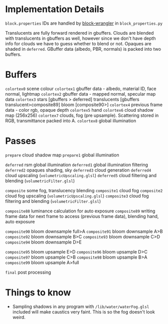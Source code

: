 
# Implementation Details
`block.properties` IDs are handled by [block-wrangler](https://camplowell.github.io/block_wrangler) in `block_properties.py`

Translucents are fully forward rendered in gbuffers.
Clouds are blended with translucents in gbuffers as well, however since we don't have depth info for clouds we have to guess whether to blend or not.
Opaques are shaded in `deferred`.
GBuffer data (albedo, PBR, normals) is packed into two buffers.

# Buffers

`colortex0` scene colour
`colortex1` gbuffer data - albedo, material ID, face normal, lightmap
`colortex2` gbuffer data - mapped normal, specular map data
`colortex3` stars [gbuffers > deferred] translucents [gbuffers translucent>composite89] bloom [composite90>]
`colortex4` previous frame data - color rgb, opaque depth
`colortex5` hand
`colortex6` cloud shadow map (256x256)
`colortex7` clouds, fog (pre upsample). Scattering stored in RGB, transmittance packed into A.
`colortex8` global illumination

# Passes
`prepare` cloud shadow map
`prepare1` global illumination

`deferred` rsm global illumination
`deferred1` global illumination filtering
`deferred2` opaques shading, sky
`deferred3` cloud generation
`deferred4` cloud upscaling (`volumetricUpscaling.glsl`)
`deferred5` cloud filtering and blending (`volumetricFilter.glsl`)

`composite` some fog, translucency blending
`composite1` cloud fog
`composite2` cloud fog upscaling (`volumetricUpscaling.glsl`)
`composite3` cloud fog filtering and blending (`volumetricFilter.glsl`)

`composite88` luminance calculation for auto exposure
`composite89` writing frame data for next frame to access (previous frame data), blending hand, auto exposure

`composite90` bloom downsample full>A
`composite91` bloom downsample A>B
`composite92` bloom downsample B>C
`composite93` bloom downsample C>D
`composite94` bloom downsample D>E

`composite95` bloom upsample E>D
`composite96` bloom upsample D>C
`composite97` bloom upsample C>B
`composite98` bloom upsample B>A
`composite99` bloom upsample A>full

`final` post processing

# Things to know
- Sampling shadows in any program with `/lib/water/waterFog.glsl` included will make caustics very faint. This is so the fog doesn't look weird.